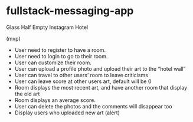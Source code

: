 # fullstack-messaging-app


Glass Half Empty Instagram Hotel

(mvp)
* User need to register to have a room.
* User need to login to go to their room. 
* User can customize their room.
* User can upload a profile photo and upload their art to the “hotel wall”
* User can travel to other users’ room to leave criticisms 
* User can leave score at other users art, default will be 0 
* Room displays the most recent art, and have another room that display the old art
* Room displays an average score.
* User can delete the photos and the comments will disappear too 
* Display users who uploaded new art (alert)

